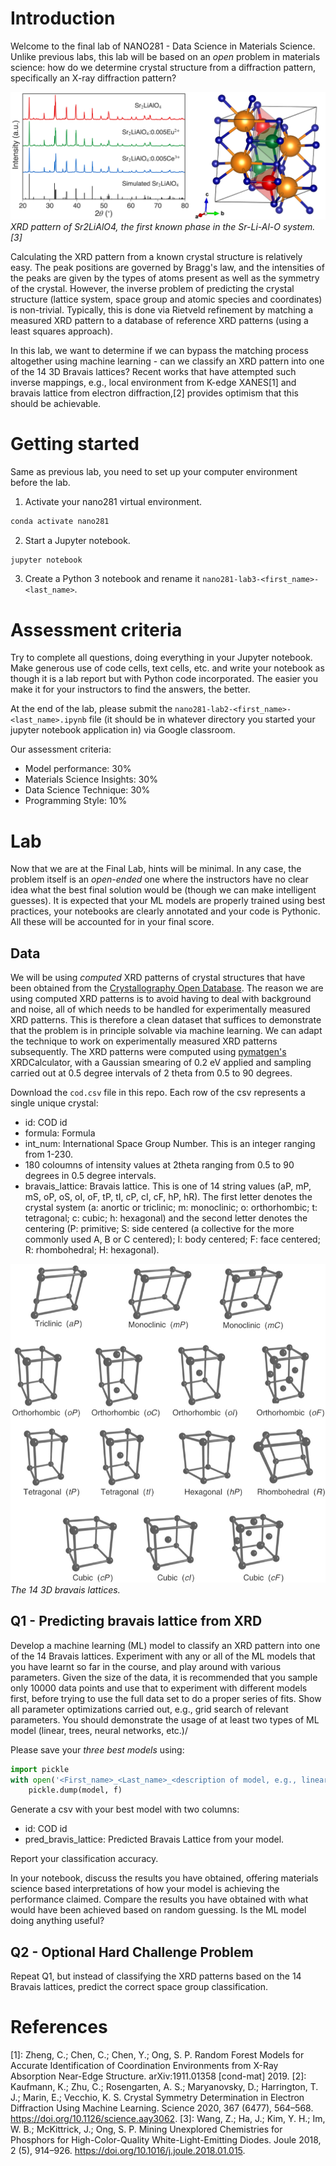 # Introduction

Welcome to the final lab of NANO281 - Data Science in Materials Science. Unlike previous labs, this lab will be based on an *open* problem in materials science: how do we determine crystal structure from a diffraction pattern, specifically an X-ray diffraction pattern?

![XRD](xrd.png)
*XRD pattern of Sr2LiAlO4, the first known phase in the Sr-Li-Al-O system.[3]*

Calculating the XRD pattern from a known crystal structure is relatively easy. The peak positions are governed by Bragg's law, and the intensities of the peaks are given by the types of atoms present as well as the symmetry of the crystal. However, the inverse problem of predicting the crystal structure (lattice system, space group and atomic species and coordinates) is non-trivial. Typically, this is done via Rietveld refinement by matching a measured XRD pattern to a database of reference XRD patterns (using a least squares approach).

In this lab, we want to determine if we can bypass the matching process altogether using machine learning - can we classify an XRD pattern into one of the 14 3D Bravais lattices? Recent works that have attempted such inverse mappings, e.g., local environment from K-edge XANES[1] and bravais lattice from electron diffraction,[2] provides optimism that this should be achievable.

# Getting started

Same as previous lab, you need to set up your computer environment before the lab. 

1. Activate your nano281 virtual environment.
```bash
conda activate nano281
```

2. Start a Jupyter notebook.
```bash
jupyter notebook
```

3. Create a Python 3 notebook and rename it `nano281-lab3-<first_name>-<last_name>`.

# Assessment criteria

Try to complete all questions, doing everything in your Jupyter notebook. Make generous use of code cells, text cells, etc. and write your notebook as though it is a lab report but with Python code incorporated. The easier you make it for your instructors to find the answers, the better.

At the end of the lab, please submit the `nano281-lab2-<first_name>-<last_name>.ipynb` file (it should be in whatever directory you started your jupyter notebook application in) via Google classroom.

Our assessment criteria:

- Model performance: 30%
- Materials Science Insights: 30%
- Data Science Technique: 30%
- Programming Style: 10%


# Lab

Now that we are at the Final Lab, hints will be minimal. In any case, the problem itself is an *open-ended* one where the instructors have no clear idea what the best final solution would be (though we can make intelligent guesses). It is expected that your ML models are properly trained using best practices, your notebooks are clearly annotated and your code is Pythonic. All these will be accounted for in your final score.

## Data

We will be using *computed* XRD patterns of crystal structures that have been obtained from the [Crystallography Open Database](http://www.crystallography.net/cod/). The reason we are using computed XRD patterns is to avoid having to deal with background and noise, all of which needs to be handled for experimentally measured XRD patterns. This is therefore a clean dataset that suffices to demonstrate that the problem is in principle solvable via machine learning. We can adapt the technique to work on experimentally measured XRD patterns subsequently. The XRD patterns were computed using [pymatgen's](http://pymatgen.org) XRDCalculator, with a Gaussian smearing of 0.2 eV applied and sampling carried out at 0.5 degree intervals of 2 theta from 0.5 to 90 degrees.

Download the `cod.csv` file in this repo. Each row of the csv represents a single unique crystal:
- id: COD id
- formula: Formula
- int_num: International Space Group Number. This is an integer ranging from 1-230.
- 180 coloumns of intensity values at 2theta ranging from 0.5 to 90 degrees in 0.5 degree intervals.
- bravais_lattice: Bravais lattice. This is one of 14 string values (aP, mP, mS, oP, oS, oI, oF, tP, tI, cP, cI, cF, hP, hR). The first letter denotes the crystal system (a: anortic or triclinic; m: monoclinic; o: orthorhombic; t: tetragonal; c: cubic; h: hexagonal) and the second letter denotes the centering (P: primitive; S: side centered (a collective for the more commonly used A, B or C centered); I: body centered; F: face centered; R: rhombohedral; H: hexagonal).

![3D_bravais_lattices](bravais_lattices.png )
*The 14 3D bravais lattices.*

## Q1 - Predicting bravais lattice from XRD

Develop a machine learning (ML) model to classify an XRD pattern into one of the 14 Bravais lattices. Experiment with any or all of the ML models that you have learnt so far in the course, and play around with various parameters. Given the size of the data, it is recommended that you sample only 10000 data points and use that to experiment with different models first, before trying to use the full data set to do a proper series of fits. Show all parameter optimizations carried out, e.g., grid search of relevant parameters. You should demonstrate the usage of at least two types of ML model (linear, trees, neural networks, etc.)/

Please save your *three best models* using:
```python
import pickle
with open('<First_name>_<Last_name>_<description of model, e.g., linear, tree, etc.>.pkl') as f:
    pickle.dump(model, f)
```

Generate a csv with your best model with two columns:
- id: COD id
- pred_bravis_lattice: Predicted Bravais Lattice from your model.

Report your classification accuracy.

In your notebook, discuss the results you have obtained, offering materials science based interpretations of how your model is achieving the performance claimed. Compare the results you have obtained with what would have been achieved based on random guessing. Is the ML model doing anything useful?

## Q2 - Optional Hard Challenge Problem

Repeat Q1, but instead of classifying the XRD patterns based on the 14 Bravais lattices, predict the correct space group classification.

# References

[1]: Zheng, C.; Chen, C.; Chen, Y.; Ong, S. P. Random Forest Models for Accurate Identification of Coordination Environments from X-Ray Absorption Near-Edge Structure. arXiv:1911.01358 [cond-mat] 2019.
[2]: Kaufmann, K.; Zhu, C.; Rosengarten, A. S.; Maryanovsky, D.; Harrington, T. J.; Marin, E.; Vecchio, K. S. Crystal Symmetry Determination in Electron Diffraction Using Machine Learning. Science 2020, 367 (6477), 564–568. https://doi.org/10.1126/science.aay3062.
[3]: Wang, Z.; Ha, J.; Kim, Y. H.; Im, W. B.; McKittrick, J.; Ong, S. P. Mining Unexplored Chemistries for Phosphors for High-Color-Quality White-Light-Emitting Diodes. Joule 2018, 2 (5), 914–926. https://doi.org/10.1016/j.joule.2018.01.015.


